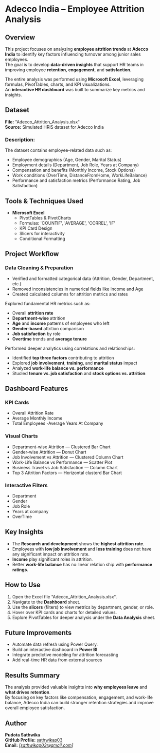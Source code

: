 # Adecco India – Employee Attrition Analysis

##  Overview
This project focuses on analyzing **employee attrition trends** at **Adecco India** to identify key factors influencing turnover among junior sales employees.  
The goal is to develop **data-driven insights** that support HR teams in improving employee **retention**, **engagement**, and **satisfaction**.

The entire analysis was performed using **Microsoft Excel**, leveraging formulas, PivotTables, charts, and KPI visualizations.  
An **interactive HR dashboard** was built to summarize key metrics and insights.

##  Dataset
**File:** "Adecco_Attrition_Analysis.xlsx"  
**Source:** Simulated HRIS dataset for Adecco India  

### Description:
The dataset contains employee-related data such as:
- Employee demographics (Age, Gender, Marital Status)
- Employment details (Department, Job Role, Years at Company)
- Compensation and benefits (Monthly Income, Stock Options)
- Work conditions (OverTime, DistanceFromHome, WorkLifeBalance)
- Performance and satisfaction metrics (Performance Rating, Job Satisfaction)

##  Tools & Techniques Used
- **Microsoft Excel**
  - PivotTables & PivotCharts  
  - Formulas: 'COUNTIF', 'AVERAGE', 'CORREL', 'IF'
  - KPI Card Design  
  - Slicers for interactivity  
  - Conditional Formatting  

##  Project Workflow

###  Data Cleaning & Preparation
- Verified and formatted categorical data (Attrition, Gender, Department, etc.)
- Removed inconsistencies in numerical fields like Income and Age  
- Created calculated columns for attrition metrics and rates  

Explored fundamental HR metrics such as:
- Overall **attrition rate**
- **Department-wise** attrition
- **Age** and **income** patterns of employees who left
- **Gender-based** attrition comparison
- **Job satisfaction** by role  
- **Overtime** trends and **average tenure**

Performed deeper analytics using correlations and relationships:
- Identified **top three factors** contributing to attrition  
- Explored **job involvement**, **training**, and **marital status** impact  
- Analyzed **work-life balance vs. performance**  
- Studied **tenure vs. job satisfaction** and **stock options vs. attrition**

##  Dashboard Features

###  KPI Cards
- Overall Attrition Rate  
- Average Monthly Income  
- Total Employees
-Average Years At Company

###  Visual Charts
- Department-wise Attrition — Clustered Bar Chart  
- Gender-wise Attrition — Donut Chart  
- Job Involvement vs Attrition — Clustered Column Chart  
- Work-Life Balance vs Performance — Scatter Plot  
- Business Travel vs Job Satisfaction — Column Chart  
- Top 3 Attrition Factors — Horizontal clusterd Bar Chart  

###  Interactive Filters
- Department  
- Gender  
- Job Role  
- Years at company  
- OverTime  

##  Key Insights
- The **Research and development** shows the **highest attrition rate**.  
- Employees with **low job involvement** and **less training** does not have any significant impact on attrition rate.  
- **Income**  play significant roles in attrition.  
- Better **work-life balance** has no linear relation ship with **performance ratings**.  

##  How to Use
1. Open the Excel file "Adecco_Attrition_Analysis.xlsx".  
2. Navigate to the **Dashboard** sheet.  
3. Use the **slicers** (filters) to view metrics by department, gender, or role.  
4. Hover over KPI cards and charts for detailed values.  
5. Explore PivotTables for deeper analysis under the **Data Analysis** sheet.  

##  Future Improvements
- Automate data refresh using Power Query. 
- Build an interactive dashboard in **Power BI**  
- Integrate predictive modeling for attrition forecasting  
- Add real-time HR data from external sources  

##  Results Summary
The analysis provided valuable insights into **why employees leave** and **what drives retention**.  
By focusing on key factors like compensation, engagement, and work-life balance, Adecco India can build stronger retention strategies and improve overall employee satisfaction.

##  Author
**Pudota Sathwika**    
 **GitHub Profile:** [sathwikap03](https://github.com/sathwikap03)  
 **Email:** *[sathwikap03@gmail.com]*  

